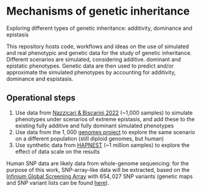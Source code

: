 # Mechanisms of genetic inheritance
Exploring different types of genetic inheritance: additivity, dominance and epistasis

This repository hosts code, workflows and ideas on the use of simulated and real phenotypic and genetic data for the study of genetic inheritance.
Different scenarios are simulated, considering additive. dominant and epistatic phenotypes. Genetic data are then used to predict and/or approximate the simulated phenotypes by accounting for additivity, dominance and espistasis.

## Operational steps

1. Use data from [Nazzicari & Biscarini 2022](https://www.nature.com/articles/s41598-022-24405-0) (~1,000 samples) to simulate phenotypes under scenarios of extreme epistasis, and add these to the existing fully additive and fully dominant simulated phenotypes
2. Use data from the $1,000$ [genomes project](https://www.internationalgenome.org/) to explore the same scenario on a different population (still diploid genomes, but human)
3. Use synthetic data from [HAPNEST](https://www.ebi.ac.uk/biostudies/studies/S-BSST936) (~1 million samples) to explore the effect of data scale on the results

Human SNP data are likely data from whole-genome sequencing: for the purpose of this work, SNP-array-like data will be extracted, based on the [Infinium Global Screening Array](https://www.illumina.com/products/by-type/microarray-kits/infinium-global-screening.html) with $654,027$ SNP variants 
(genetic maps and SNP variant lists can be found [here](https://support.illumina.com/downloads/infinium-global-screening-array-v2-0-support-files.html)).
